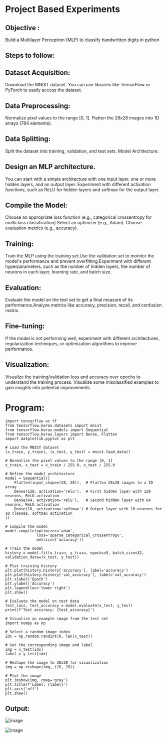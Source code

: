 # Project Based Experiments
## Objective :
 Build a Multilayer Perceptron (MLP) to classify handwritten digits in python
## Steps to follow:
## Dataset Acquisition:
Download the MNIST dataset. You can use libraries like TensorFlow or PyTorch to easily access the dataset.
## Data Preprocessing:
Normalize pixel values to the range [0, 1].
Flatten the 28x28 images into 1D arrays (784 elements).
## Data Splitting:

Split the dataset into training, validation, and test sets.
Model Architecture:
## Design an MLP architecture. 
You can start with a simple architecture with one input layer, one or more hidden layers, and an output layer.
Experiment with different activation functions, such as ReLU for hidden layers and softmax for the output layer.
## Compile the Model:
Choose an appropriate loss function (e.g., categorical crossentropy for multiclass classification).Select an optimizer (e.g., Adam).
Choose evaluation metrics (e.g., accuracy).
## Training:
Train the MLP using the training set.Use the validation set to monitor the model's performance and prevent overfitting.Experiment with different hyperparameters, such as the number of hidden layers, the number of neurons in each layer, learning rate, and batch size.
## Evaluation:

Evaluate the model on the test set to get a final measure of its performance.Analyze metrics like accuracy, precision, recall, and confusion matrix.
## Fine-tuning:
If the model is not performing well, experiment with different architectures, regularization techniques, or optimization algorithms to improve performance.
## Visualization:
Visualize the training/validation loss and accuracy over epochs to understand the training process. Visualize some misclassified examples to gain insights into potential improvements.

# Program:

```
import tensorflow as tf
from tensorflow.keras.datasets import mnist
from tensorflow.keras.models import Sequential
from tensorflow.keras.layers import Dense, Flatten
import matplotlib.pyplot as plt

# Load the MNIST dataset
(x_train, y_train), (x_test, y_test) = mnist.load_data()

# Normalize the pixel values to the range [0, 1]
x_train, x_test = x_train / 255.0, x_test / 255.0

# Define the model architecture
model = Sequential([
    Flatten(input_shape=(28, 28)),  # Flatten 28x28 images to a 1D array
    Dense(128, activation='relu'),  # First hidden layer with 128 neurons, ReLU activation
    Dense(64, activation='relu'),   # Second hidden layer with 64 neurons, ReLU activation
    Dense(10, activation='softmax') # Output layer with 10 neurons for 10 classes, softmax activation
])

# Compile the model
model.compile(optimizer='adam',
              loss='sparse_categorical_crossentropy',
              metrics=['accuracy'])

# Train the model
history = model.fit(x_train, y_train, epochs=5, batch_size=32, validation_data=(x_test, y_test))

# Plot training history
plt.plot(history.history['accuracy'], label='accuracy')
plt.plot(history.history['val_accuracy'], label='val_accuracy')
plt.xlabel('Epoch')
plt.ylabel('Accuracy')
plt.legend(loc='lower right')
plt.show()

# Evaluate the model on test data
test_loss, test_accuracy = model.evaluate(x_test, y_test)
print(f'Test accuracy: {test_accuracy}')

# Visualize an example image from the test set
import numpy as np

# Select a random image index
idx = np.random.randint(0, len(x_test))

# Get the corresponding image and label
img = x_test[idx]
label = y_test[idx]

# Reshape the image to 28x28 for visualization
img = np.reshape(img, (28, 28))

# Plot the image
plt.imshow(img, cmap='gray')
plt.title(f'Label: {label}')
plt.axis('off')
plt.show()

```

## Output:


![image](https://github.com/VIJAYKUMAR22007124/NN-Project-Based-Experiment/assets/119657657/85acdff0-d330-4dd0-bcef-14cae180c93e)

![image](https://github.com/VIJAYKUMAR22007124/NN-Project-Based-Experiment/assets/119657657/a12b2c9f-642a-4fc3-afcf-6ef556529ef9)





